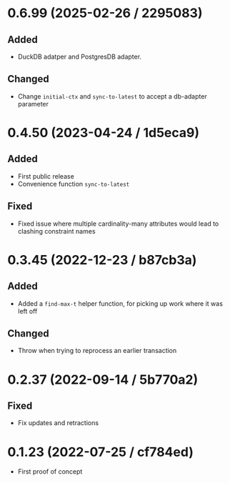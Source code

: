 # 0.6.99 (2025-02-26 / 2295083)

## Added

- DuckDB adatper and PostgresDB adapter. 

## Changed

- Change `initial-ctx` and `sync-to-latest` to accept a db-adapter parameter 

# 0.4.50 (2023-04-24 / 1d5eca9)

## Added

- First public release
- Convenience function `sync-to-latest`

## Fixed

- Fixed issue where multiple cardinality-many attributes would lead to clashing constraint names

# 0.3.45 (2022-12-23 / b87cb3a)

## Added

- Added a `find-max-t` helper function, for picking up work where it was left off

## Changed

- Throw when trying to reprocess an earlier transaction

# 0.2.37 (2022-09-14 / 5b770a2)

## Fixed

- Fix updates and retractions

# 0.1.23 (2022-07-25 / cf784ed)

- First proof of concept